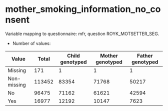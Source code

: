 # mother_smoking_information_no_consent
Variable mapping to questionnaire: mfr, question ROYK_MOTSETTER_SEG.
- Number of values:

| Value | Total | Child genotyped | Mother genotyped | Father genotyped |
| ----- | ----- | --------------- | ---------------- | ---------------- |
| Missing | 171 | 1 | 1 | 1 |
| Non-missing | 113452 | 83354 | 71768 | 50217 |
| No | 96475 | 71162 | 61621 |42594 |
| Yes | 16977 | 12192 | 10147 |7623 |



